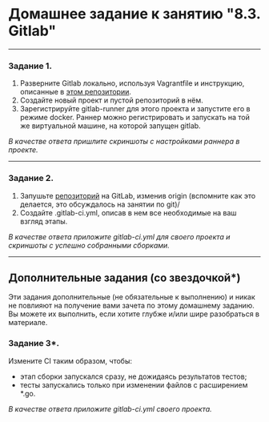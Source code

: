 # Домашнее задание к занятию "8.3. Gitlab"

---

### Задание 1.

1. Разверните Gitlab локально, используя Vagrantfile и инструкцию, описанные в [этом репозитории](https://github.com/kozl/netology-gitlab).   
2. Создайте новый проект и пустой репозиторий в нём.
3. Зарегистрируйте gitlab-runner для этого проекта и запустите его в режиме docker. Раннер можно регистрировать и запускать на той же виртуальной машине, на которой запущен gitlab.

*В качестве ответа пришлите скриншоты с настройками раннера в проекте.*

---

### Задание 2.


1. Запушьте [репозиторий](https://github.com/killmeplz/netology-test) на GitLab, изменив origin (вспомните как это делается, это обсуждалось на занятии по git)/
2. Создайте .gitlab-ci.yml, описав в нем все необходимые на ваш взгляд этапы.

*В качестве ответа приложите gitlab-ci.yml для своего проекта и скриншоты с успешно собранными сборками.*

---
## Дополнительные задания (со звездочкой*)

Эти задания дополнительные (не обязательные к выполнению) и никак не повлияют на получение вами зачета по этому домашнему заданию. Вы можете их выполнить, если хотите глубже и/или шире разобраться в материале.

### Задание 3*.

Измените CI таким образом, чтобы:
 - этап сборки запускался сразу, не дожидаясь результатов тестов;
 - тесты запускались только при изменении файлов с расширением *.go.

*В качестве ответа приложите gitlab-ci.yml своего проекта.*

